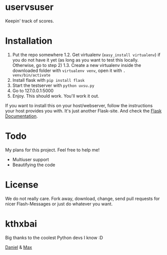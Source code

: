 uservsuser
===========

Keepin' track of scores.

# Installation

1. Put the repo somewhere
1.2. Get virtualenv (```easy_install virtualenv```) if you do not have it yet (as long as you want to test this locally. Otherwise, go to step 2)
1.3. Create a new virtualenv inside the downloaded folder with ```virtualenv venv```, open it with ```. venv/bin/activate```
2. Install flask with ```pip install flask```
3. Start the testserver with ```python uvsu.py```
4. Go to 127.0.0.1:5000
5. Enjoy. This should work. You'll work it out.

If you want to install this on your host/webserver, follow the instructions your host provides you with. It's just another Flask-site. And check the [Flask Documentation](http://flask.pocoo.org/docs/).

# Todo

My plans for this project. Feel free to help me!

* Multiuser support
* Beautifying the code

# License

We do not really care. Fork away, download, change, send pull requests for nicer Flash-Messages or just do whatever you want.

# kthxbai

Big thanks to the coolest Python devs I know :D

[Daniel](http://losstopschade.de/) & [Max](http://maxfriedrich.de/)
